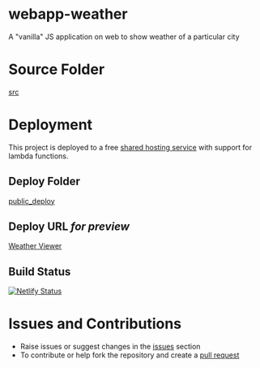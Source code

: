 # webapp-weather
A "vanilla" JS application on web to show weather of a particular city

# Source Folder
[src](https://github.com/humble-barnacle001/webapp-weather/tree/master/src)

# Deployment
This project is deployed to a free [shared hosting service](https://www.netlify.com/) with support for lambda functions.

## Deploy Folder
[public_deploy](https://github.com/humble-barnacle001/webapp-weather/tree/master/public_deploy)

## Deploy URL *for preview*
[Weather Viewer](https://webapp-weather.netlify.app)

## Build Status
[![Netlify Status](https://api.netlify.com/api/v1/badges/d8af29e2-20cf-435c-ad05-f65cfe96823a/deploy-status)](https://app.netlify.com/sites/webapp-weather/deploys)


# Issues and Contributions
* Raise issues or suggest changes in the [issues](https://github.com/humble-barnacle001/webapp-weather/issues) section
* To contribute or help fork the repository and create a [pull request](https://github.com/humble-barnacle001/webapp-weather/pulls)